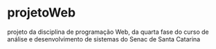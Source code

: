 # projetoWeb
projeto da disciplina de programação Web, da quarta fase do curso de análise e desenvolvimento de sistemas do Senac de Santa Catarina

